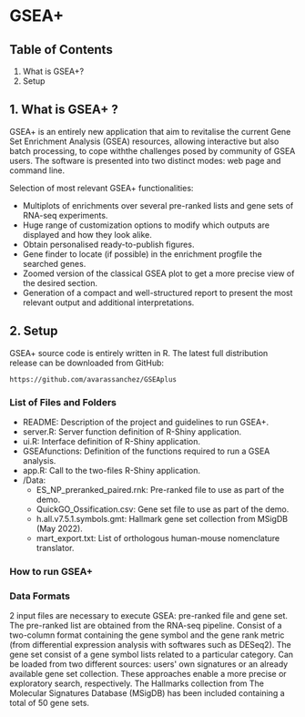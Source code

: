 # GSEA+

## Table of Contents
1. What is GSEA+?
2. Setup

## 1. What is GSEA+ ? 
GSEA+ is an entirely new application that aim to revitalise the current Gene Set Enrichment Analysis (GSEA) resources, allowing interactive but also batch processing, to cope withthe challenges posed by community of GSEA users. The software is presented into two distinct modes: web page and command line.

Selection of most relevant GSEA+ functionalities:
* Multiplots of enrichments over several pre-ranked lists and gene sets of RNA-seq experiments.
* Huge range of customization options to modify which outputs are displayed and how they look alike.
* Obtain personalised ready-to-publish figures.
* Gene finder to locate (if possible) in the enrichment progfile the searched genes.
* Zoomed version of the classical GSEA plot to get a more precise view of the desired section.
* Generation of a compact and well-structured report to present the most relevant output and additional interpretations.

## 2. Setup

GSEA+ source code is entirely written in R. The latest full distribution release can be downloaded from GitHub:
```
https://github.com/avarassanchez/GSEAplus
```
### List of Files and Folders
* README: Description of the project and guidelines to run GSEA+.
* server.R: Server function definition of R-Shiny application.
* ui.R: Interface definition of R-Shiny application.
* GSEAfunctions: Definition of the functions required to run a GSEA analysis. 
* app.R: Call to the two-files R-Shiny application.
* /Data:
  * ES_NP_preranked_paired.rnk: Pre-ranked file to use as part of the demo.
  * QuickGO_Ossification.csv: Gene set file to use as part of the demo.
  * h.all.v7.5.1.symbols.gmt: Hallmark gene set collection from MSigDB (May 2022).
  * mart_export.txt: List of orthologous human-mouse nomenclature translator.

### How to run GSEA+

### Data Formats
2 input files are necessary to execute GSEA: pre-ranked file and gene set. The pre-ranked list are obtained from the RNA-seq pipeline. Consist of a two-column format containing the gene symbol and the gene rank metric (from differential expression analysis with softwares such as DESeq2). The gene set consist of a gene symbol lists related to a particular category. Can be loaded from two different sources: users' own signatures or an already available gene set collection. These approaches enable a more precise or exploratory search, respectively. The Hallmarks collection from The Molecular Signatures Database (MSigDB) has been included containing a total of 50 gene sets. 
